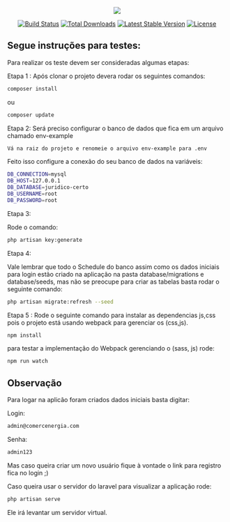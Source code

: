 <p align="center"><img src="https://laravel.com/assets/img/components/logo-laravel.svg"></p>

<p align="center">
<a href="https://travis-ci.org/laravel/framework"><img src="https://travis-ci.org/laravel/framework.svg" alt="Build Status"></a>
<a href="https://packagist.org/packages/laravel/framework"><img src="https://poser.pugx.org/laravel/framework/d/total.svg" alt="Total Downloads"></a>
<a href="https://packagist.org/packages/laravel/framework"><img src="https://poser.pugx.org/laravel/framework/v/stable.svg" alt="Latest Stable Version"></a>
<a href="https://packagist.org/packages/laravel/framework"><img src="https://poser.pugx.org/laravel/framework/license.svg" alt="License"></a>
</p>

## Segue instruções para testes:

Para realizar os teste devem ser consideradas algumas etapas:

Etapa 1 :
Após clonar o projeto devera rodar os seguintes comandos:
```sh
composer install
```
ou
```sh
composer update
```
Etapa 2:
Será preciso configurar o banco de dados que fica em um arquivo chamado env-example

```sh
Vá na raiz do projeto e renomeie o arquivo env-example para .env
```
Feito isso configure a conexão do seu banco de dados na variáveis: 
```sh
DB_CONNECTION=mysql
DB_HOST=127.0.0.1
DB_DATABASE=juridico-certo
DB_USERNAME=root
DB_PASSWORD=root
```
Etapa 3:

Rode o comando:
```sh
php artisan key:generate
```
Etapa 4:

Vale lembrar que todo o Schedule do banco assim como os dados iniciais para login estão criado na aplicação na pasta database/migrations e database/seeds, mas não se preocupe para criar as tabelas basta rodar o seguinte comando:
```sh
php artisan migrate:refresh --seed
```
Etapa 5 :
Rode o seguinte comando para instalar as dependencias js,css pois o projeto está usando webpack para gerenciar os (css,js).
```sh
npm install
```
para testar a implementação do Webpack gerenciando o (sass, js) rode:
```sh
npm run watch
```

## Observação 

Para logar na aplicão foram criados dados iniciais basta digitar:

Login:
```sh
admin@comercenergia.com
```
Senha:
```sh
admin123
```
Mas caso queira criar um novo usuário fique à vontade o link para registro fica no login ;)

Caso queira usar o servidor do laravel para visualizar a aplicação rode:
```sh
php artisan serve
```
Ele irá levantar um servidor virtual.